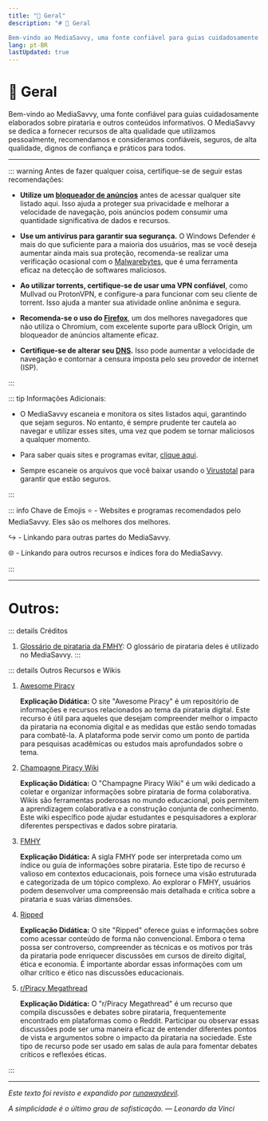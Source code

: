 ```yaml
---
title: "📁 Geral"
description: "# 👋 Geral

Bem-vindo ao MediaSavvy, uma fonte confiável para guias cuidadosamente elaborados sobre pirataria e outros conteúdos informativos. dev/Wiki/Adblocking/)** antes de acessar qualquer s..."
lang: pt-BR
lastUpdated: true
---
```


# 👋 Geral

Bem-vindo ao MediaSavvy, uma fonte confiável para guias cuidadosamente elaborados sobre pirataria e outros conteúdos informativos. O MediaSavvy se dedica a fornecer recursos de alta qualidade que utilizamos pessoalmente, recomendamos e consideramos confiáveis, seguros, de alta qualidade, dignos de confiança e práticos para todos.

---

::: warning Antes de fazer qualquer coisa, certifique-se de seguir estas recomendações:

- **Utilize um [bloqueador de anúncios](https://mediasavvy.pages.dev/Wiki/Adblocking/)** antes de acessar qualquer site listado aqui. Isso ajuda a proteger sua privacidade e melhorar a velocidade de navegação, pois anúncios podem consumir uma quantidade significativa de dados e recursos.
  
- **Use um antivírus para garantir sua segurança.** O Windows Defender é mais do que suficiente para a maioria dos usuários, mas se você deseja aumentar ainda mais sua proteção, recomenda-se realizar uma verificação ocasional com o [Malwarebytes](https://www.malwarebytes.com/mwb-download/thankyou), que é uma ferramenta eficaz na detecção de softwares maliciosos.

- **Ao utilizar torrents, certifique-se de usar uma VPN confiável**, como Mullvad ou ProtonVPN, e configure-a para funcionar com seu cliente de torrent. Isso ajuda a manter sua atividade online anônima e segura.

- **Recomenda-se o uso do [Firefox](https://firefox.com)**, um dos melhores navegadores que não utiliza o Chromium, com excelente suporte para uBlock Origin, um bloqueador de anúncios altamente eficaz.

- **Certifique-se de alterar seu [DNS](https://www.privacyguides.org/en/dns/).** Isso pode aumentar a velocidade de navegação e contornar a censura imposta pelo seu provedor de internet (ISP).

:::

::: tip Informações Adicionais:
- O MediaSavvy escaneia e monitora os sites listados aqui, garantindo que sejam seguros. No entanto, é sempre prudente ter cautela ao navegar e utilizar esses sites, uma vez que podem se tornar maliciosos a qualquer momento.

- Para saber quais sites e programas evitar, [clique aqui](https://mediasavvy.pages.dev/Wiki/UnsafeSites).

- Sempre escaneie os arquivos que você baixar usando o [Virustotal](https://www.virustotal.com) para garantir que estão seguros.

:::

::: info Chave de Emojis
⭐ - Websites e programas recomendados pelo MediaSavvy. Eles são os melhores dos melhores.

↪️ - Linkando para outras partes do MediaSavvy.

🌐 - Linkando para outros recursos e índices fora do MediaSavvy.

:::

---

# Outros:

::: details Créditos
1. [Glossário de pirataria da FMHY](https://rentry.org/the-piracy-glossary): O glossário de pirataria deles é utilizado no MediaSavvy.
:::

::: details Outros Recursos e Wikis

1. [Awesome Piracy](https://shakil-shahadat.github.io/awesome-piracy/)

   **Explicação Didática:** O site "Awesome Piracy" é um repositório de informações e recursos relacionados ao tema da pirataria digital. Este recurso é útil para aqueles que desejam compreender melhor o impacto da pirataria na economia digital e as medidas que estão sendo tomadas para combatê-la. A plataforma pode servir como um ponto de partida para pesquisas acadêmicas ou estudos mais aprofundados sobre o tema.

2. [Champagne Piracy Wiki](https://champagne.pages.dev/)

   **Explicação Didática:** O "Champagne Piracy Wiki" é um wiki dedicado a coletar e organizar informações sobre pirataria de forma colaborativa. Wikis são ferramentas poderosas no mundo educacional, pois permitem a aprendizagem colaborativa e a construção conjunta de conhecimento. Este wiki específico pode ajudar estudantes e pesquisadores a explorar diferentes perspectivas e dados sobre pirataria.

3. [FMHY](https://fmhy.pages.dev/)

   **Explicação Didática:** A sigla FMHY pode ser interpretada como um índice ou guia de informações sobre pirataria. Este tipo de recurso é valioso em contextos educacionais, pois fornece uma visão estruturada e categorizada de um tópico complexo. Ao explorar o FMHY, usuários podem desenvolver uma compreensão mais detalhada e crítica sobre a pirataria e suas várias dimensões.

4. [Ripped](https://ripped.guide/)

   **Explicação Didática:** O site "Ripped" oferece guias e informações sobre como acessar conteúdo de forma não convencional. Embora o tema possa ser controverso, compreender as técnicas e os motivos por trás da pirataria pode enriquecer discussões em cursos de direito digital, ética e economia. É importante abordar essas informações com um olhar crítico e ético nas discussões educacionais.

5. [r/Piracy Megathread](https://rentry.co/megathread)

   **Explicação Didática:** O "r/Piracy Megathread" é um recurso que compila discussões e debates sobre pirataria, frequentemente encontrado em plataformas como o Reddit. Participar ou observar essas discussões pode ser uma maneira eficaz de entender diferentes pontos de vista e argumentos sobre o impacto da pirataria na sociedade. Este tipo de recurso pode ser usado em salas de aula para fomentar debates críticos e reflexões éticas.

:::

---

*Este texto foi revisto e expandido por [runawaydevil](https://pablo.space).*

*A simplicidade é o último grau de sofisticação. — Leonardo da Vinci*